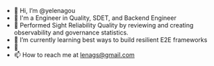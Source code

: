 - 👋 Hi, I’m @yelenagou
- 👀 I'm a Engineer in Quality, SDET, and Backend Engineer
- 👀 Performed Sight Reliability Quality by reviewing and creating observability and governance statistics.
- 🌱 I’m currently learning best ways to build resilient E2E frameworks
- 💞️ 
- 📫 How to reach me at lenags@gmail.com

<!---
yelenagou/yelenagou is a ✨ special ✨ repository because its `README.md` (this file) appears on your GitHub profile.
You can click the Preview link to take a look at your changes.
--->
